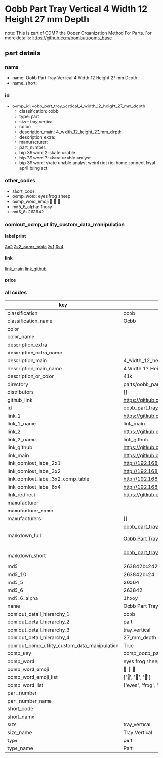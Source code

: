 # Oobb Part Tray Vertical 4 Width 12 Height 27 mm Depth  

note: This is part of OOMP the Oopen Organization Method For Parts. For more details: https://github.com/oomlout/oomp_base

##  part details
  







### name
* name: Oobb Part Tray Vertical 4 Width 12 Height 27 mm Depth
* name_short: 
### id
* oomp_id: oobb_part_tray_vertical_4_width_12_height_27_mm_depth
  * classification: oobb
  * type: part
  * size: tray_vertical
  * color: 
  * description_main: 4_width_12_height_27_mm_depth
  * description_extra: 
  * manufacturer: 
  * part_number: 
  * bip 39 word 2: skate unable
  * bip 39 word 3: skate unable analyst
  * bip 39 word: skate unable analyst weird riot riot home connect loyal april bring act

### other_codes
* short_code: 
* oomp_word: eyes frog sheep
* oomp_word_emoji :eyes: :frog: :sheep:
* md5_6_alpha: 1hooy
* md5_6: 263842






### oomlout_oomp_utility_custom_data_manipulation
#### label print
[3x2](http://192.168.1.245:1112/?label=oomp%201hooy)
[3x2_oomp_table](http://192.168.1.108:1112/?label=oomp%201hooy)
[2x1](http://192.168.1.242:1112/?label=oomp%201hooy)
[6x4](http://192.168.1.55:1112/?label=oomp%201hooy)    

#### link

[link_main](https://github.com/oomlout/oomlout_oomp_version_1_messy/tree/main/parts/oobb_part_tray_vertical_4_width_12_height_27_mm_depth) [link_github](https://github.com/oomlout/oomlout_oomp_version_1_messy/tree/main/parts/oobb_part_tray_vertical_4_width_12_height_27_mm_depth)                             

#### price







### all codes 
| key | value |  
| --- | --- |  
| classification | oobb |  
| classification_name | Oobb |  
| color |  |  
| color_name |  |  
| description_extra |  |  
| description_extra_name |  |  
| description_main | 4_width_12_height_27_mm_depth |  
| description_main_name | 4 Width 12 Height 27 mm Depth |  
| description_or_color | 41k |  
| directory | parts/oobb_part_tray_vertical_4_width_12_height_27_mm_depth |  
| distributors | [] |  
| github_link | https://github.com/oomlout/oomlout_oomp_part_src/tree/main/parts/oobb_part_tray_vertical_4_width_12_height_27_mm_depth |  
| id | oobb_part_tray_vertical_4_width_12_height_27_mm_depth |  
| link_1 | https://github.com/oomlout/oomlout_oomp_version_1_messy/tree/main/parts/oobb_part_tray_vertical_4_width_12_height_27_mm_depth |  
| link_1_name | link_main |  
| link_2 | https://github.com/oomlout/oomlout_oomp_version_1_messy/tree/main/parts/oobb_part_tray_vertical_4_width_12_height_27_mm_depth |  
| link_2_name | link_github |  
| link_github | https://github.com/oomlout/oomlout_oomp_version_1_messy/tree/main/parts/oobb_part_tray_vertical_4_width_12_height_27_mm_depth |  
| link_main | https://github.com/oomlout/oomlout_oomp_version_1_messy/tree/main/parts/oobb_part_tray_vertical_4_width_12_height_27_mm_depth |  
| link_oomlout_label_2x1 | http://192.168.1.242:1112/?label=oomp%201hooy |  
| link_oomlout_label_3x2 | http://192.168.1.245:1112/?label=oomp%201hooy |  
| link_oomlout_label_3x2_oomp_table | http://192.168.1.108:1112/?label=oomp%201hooy |  
| link_oomlout_label_6x4 | http://192.168.1.55:1112/?label=oomp%201hooy |  
| link_redirect | https://github.com/oomlout/oomlout_oomp_version_1_messy/tree/main/parts/oobb_part_tray_vertical_4_width_12_height_27_mm_depth |  
| manufacturer |  |  
| manufacturer_name |  |  
| manufacturers | [] |  
| markdown_full | [oobb_part_tray_vertical_4_width_12_height_27_mm_depth](none)<br>[](none)<br>[Oobb Part Tray Vertical 4 Width 12 Height 27 Mm Depth](none)<br><br> |  
| markdown_short | [oobb_part_tray_vertical_4_width_12_height_27_mm_depth](none)<br><br> |  
| md5 | 263842bc242f2da2e8dd1f9210bb1650 |  
| md5_10 | 263842bc24 |  
| md5_5 | 26384 |  
| md5_6 | 263842 |  
| md5_6_alpha | 1hooy |  
| name | Oobb Part Tray Vertical 4 Width 12 Height 27 mm Depth |  
| oomlout_detail_hierarchy_1 | oobb |  
| oomlout_detail_hierarchy_2 | part |  
| oomlout_detail_hierarchy_3 | tray_vertical |  
| oomlout_detail_hierarchy_4 | 27_mm_depth |  
| oomlout_oomp_utility_custom_data_manipulation | True |  
| oomp_key | oomp_oobb_part_tray_vertical_4_width_12_height_27_mm_depth |  
| oomp_word | eyes frog sheep |  
| oomp_word_emoji | :eyes: :frog: :sheep: |  
| oomp_word_emoji_list | [':eyes:', ':frog:', ':sheep:'] |  
| oomp_word_list | ['eyes', 'frog', 'sheep'] |  
| part_number |  |  
| part_number_name |  |  
| short_code |  |  
| short_name |  |  
| size | tray_vertical |  
| size_name | Tray Vertical |  
| type | part |  
| type_name | Part |  
